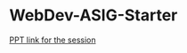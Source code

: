 # WebDev-ASIG-Starter

[PPT link for the session](https://docs.google.com/presentation/d/1DLXWTiJxkZHzvCZ3c40XTGwx9GGtSfFP27H-UF49qMc/edit?usp=sharing)
